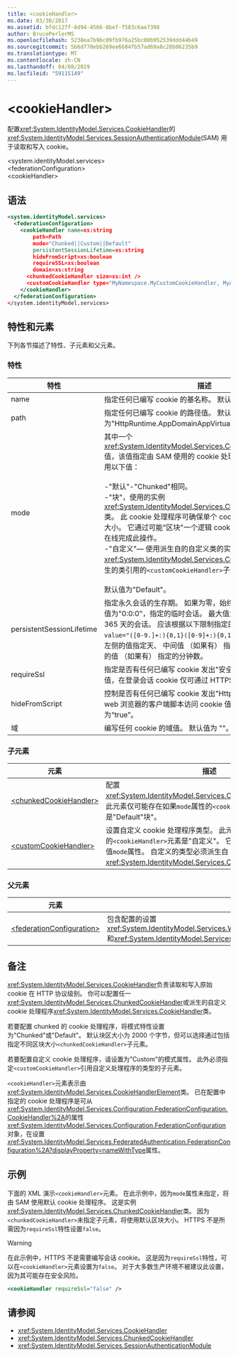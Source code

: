 ```yaml
---
title: <cookieHandler>
ms.date: 03/30/2017
ms.assetid: bfdc127f-8d94-4566-8bef-f583c6ae7398
author: BrucePerlerMS
ms.openlocfilehash: 5238ea7b96c09fb976a25bc00b952539ddd44b49
ms.sourcegitcommit: 5b6d778ebb269ee6684fb57ad69a8c28b06235b9
ms.translationtype: MT
ms.contentlocale: zh-CN
ms.lasthandoff: 04/08/2019
ms.locfileid: "59115149"
---
```

# <a name="cookiehandler"></a>\<cookieHandler>
配置<xref:System.IdentityModel.Services.CookieHandler>的<xref:System.IdentityModel.Services.SessionAuthenticationModule>(SAM) 用于读取和写入 cookie。  
  
 \<system.identityModel.services>  
\<federationConfiguration>  
\<cookieHandler>  
  
## <a name="syntax"></a>语法  
  
```xml  
<system.identityModel.services>  
  <federationConfiguration>  
    <cookieHandler name=xs:string  
        path=Path  
        mode="Chunked||Custom||Default"  
        persistentSessionLifetime=xs:string  
        hideFromScript=xs:boolean  
        requireSSL=xs:boolean  
        domain=xs:string  
      <chunkedCookieHandler size=xs:int />  
      <customCookieHandler type="MyNamespace.MyCustomCookieHandler, MyAssembly" />  
    </cookieHandler>  
  </federationConfiguration>  
</system.identityModel.services>  
```  
  
## <a name="attributes-and-elements"></a>特性和元素  
 下列各节描述了特性、子元素和父元素。  
  
### <a name="attributes"></a>特性  
  
|特性|描述|  
|---------------|-----------------|  
|name|指定任何已编写 cookie 的基名称。 默认值为 FedAuth。|  
|path|指定任何已编写 cookie 的路径值。 默认值为"HttpRuntime.AppDomainAppVirtualPath"。|  
|mode|其中一个<xref:System.IdentityModel.Services.CookieHandlerMode>值，该值指定由 SAM 使用的 cookie 处理程序的类型。 可以使用以下值：<br /><br /> -"默认"-"Chunked"相同。<br />-"块"，使用的实例<xref:System.IdentityModel.Services.ChunkedCookieHandler>类。 此 cookie 处理程序可确保单个 cookie 不能超过集的最大大小。 它通过可能"区块"一个逻辑 cookie，为多个 cookie 上在线完成此操作。<br />-"自定义"— 使用派生自的自定义类的实例<xref:System.IdentityModel.Services.CookieHandler>。 在派生的类引用的`<customCookieHandler>`子元素。<br /><br /> 默认值为"Default"。|  
|persistentSessionLifetime|指定永久会话的生存期。 如果为零，始终使用瞬变会话。 默认值为"0:0:0"，指定的临时会话。 最大值为"365:0:0"，指定为 365 天的会话。 应该根据以下限制指定的值： `<xs:pattern value="([0-9.]+:){0,1}([0-9]+:){0,1}[0-9.]+" />`，其中最左侧的值指定天、 中间值 （如果有） 指定的小时数，而最右侧的值 （如果有） 指定的分钟数。|  
|requireSsl|指定是否有任何已编写 cookie 发出"安全"标志。 如果设置此值，在登录会话 cookie 仅可通过 HTTPS。 默认值为“true”。|  
|hideFromScript|控制是否有任何已编写 cookie 发出"HttpOnly"标志。 某些 web 浏览器的客户端脚本访问 cookie 值遵循此标志。 默认值为“true”。|  
|域|编写任何 cookie 的域值。 默认值为 ""。|  
  
### <a name="child-elements"></a>子元素  
  
|元素|描述|  
|-------------|-----------------|  
|[\<chunkedCookieHandler>](../../../../../docs/framework/configure-apps/file-schema/windows-identity-foundation/chunkedcookiehandler.md)|配置<xref:System.IdentityModel.Services.ChunkedCookieHandler>。 此元素仅可能存在如果`mode`属性的`<cookieHandler>`元素是"Default"块"。|  
|[\<customCookieHandler>](../../../../../docs/framework/configure-apps/file-schema/windows-identity-foundation/customcookiehandler.md)|设置自定义 cookie 处理程序类型。 此元素必须存在如果`mode`属性的`<cookieHandler>`元素是"自定义"。 它不能同时存在的任何其他值`mode`属性。 自定义的类型必须派生自<xref:System.IdentityModel.Services.CookieHandler>类。|  
  
### <a name="parent-elements"></a>父元素  
  
|元素|描述|  
|-------------|-----------------|  
|[\<federationConfiguration>](../../../../../docs/framework/configure-apps/file-schema/windows-identity-foundation/federationconfiguration.md)|包含配置的设置<xref:System.IdentityModel.Services.WSFederationAuthenticationModule>(WSFAM) 和<xref:System.IdentityModel.Services.SessionAuthenticationModule>(SAM)。|  
  
## <a name="remarks"></a>备注  
 <xref:System.IdentityModel.Services.CookieHandler>负责读取和写入原始 cookie 在 HTTP 协议级别。 你可以配置任一<xref:System.IdentityModel.Services.ChunkedCookieHandler>或派生的自定义 cookie 处理程序<xref:System.IdentityModel.Services.CookieHandler>类。  
  
 若要配置 chunked 的 cookie 处理程序，将模式特性设置为"Chunked"或"Default"。 默认块区大小为 2000 个字节，但可以选择通过包括指定不同区块大小`<chunkedCookieHandler>`子元素。  
  
 若要配置自定义 cookie 处理程序，请设置为"Custom"的模式属性。 此外必须指定`<customCookieHandler>`引用自定义处理程序的类型的子元素。  
  
 `<cookieHandler>`元素表示由<xref:System.IdentityModel.Services.CookieHandlerElement>类。 已在配置中指定的 cookie 处理程序是可从<xref:System.IdentityModel.Services.Configuration.FederationConfiguration.CookieHandler%2A>的属性<xref:System.IdentityModel.Services.Configuration.FederationConfiguration>对象，在设置<xref:System.IdentityModel.Services.FederatedAuthentication.FederationConfiguration%2A?displayProperty=nameWithType>属性。  
  
## <a name="example"></a>示例  
 下面的 XML 演示`<cookieHandler>`元素。 在此示例中，因为`mode`属性未指定，将由 SAM 使用默认 cookie 处理程序。 这是实例<xref:System.IdentityModel.Services.ChunkedCookieHandler>类。 因为`<chunkedCookieHandler>`未指定子元素，将使用默认区块大小。 HTTPS 不是所需因为`requireSsl`特性设置`false`。  
  
> [!WARNING]
>  在此示例中，HTTPS 不是需要编写会话 cookie。 这是因为`requireSsl`特性，可以在`<cookieHandler>`元素设置为`false`。 对于大多数生产环境不被建议此设置，因为其可能存在安全风险。  
  
```xml  
<cookieHandler requireSsl="false" />  
```  
  
## <a name="see-also"></a>请参阅

- <xref:System.IdentityModel.Services.CookieHandler>
- <xref:System.IdentityModel.Services.ChunkedCookieHandler>
- <xref:System.IdentityModel.Services.SessionAuthenticationModule>
